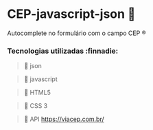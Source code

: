 # CEP-javascript-json :memo:

Autocomplete no formulário com o campo CEP :registered:

### Tecnologias utilizadas :finnadie:

> :file_folder: json

> :file_folder: javascript

> :file_folder: HTML5

> :file_folder: CSS 3

> :file_folder: API https://viacep.com.br/
